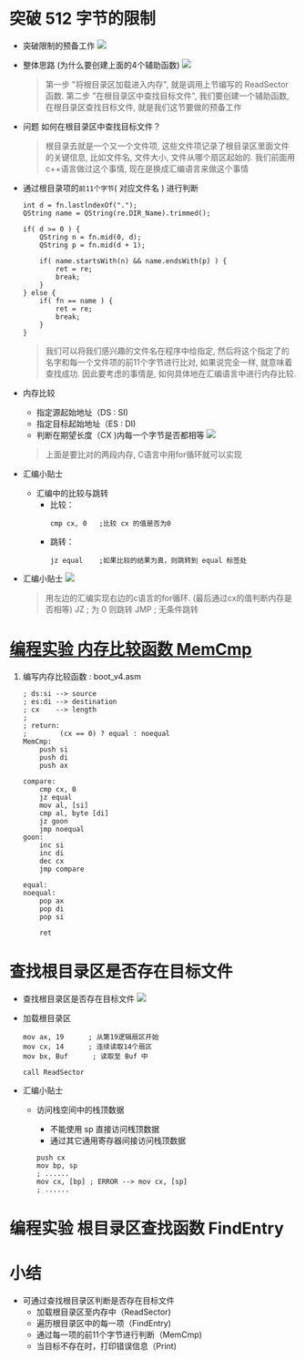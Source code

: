 # 突破 512 字节的限制

- 突破限制的预备工作
    ![](_v_images_007/1.png)

- 整体思路 (为什么要创建上面的4个辅助函数)
    ![](_v_images_007/2.png)
    > 第一步 "将根目录区加载进入内存", 就是调用上节编写的 ReadSector 函数.
    > 第二步 "在根目录区中查找目标文件", 我们要创建一个辅助函数,在根目录区查找目标文件, 就是我们这节要做的预备工作

- 问题
    如何在根目录区中查找目标文件？
    > 根目录去就是一个又一个文件项, 这些文件项记录了根目录区里面文件的关键信息, 比如文件名, 文件大小, 文件从哪个扇区起始的.
    > 我们前面用c++语言做过这个事情, 现在是换成汇编语言来做这个事情

- 通过根目录项的`前11个字节`( 对应文件名 ) 进行判断
    ```cplus
    int d = fn.lastlndexOf(".");
    QString name = QString(re.DIR_Name).trimmed();

    if( d >= 0 ) {
        QString n = fn.mid(0, d);
        QString p = fn.mid(d + 1);

        if( name.startsWith(n) && name.endsWith(p) ) {
            ret = re;
            break;
        }
    } else {
        if( fn == name ) {
            ret = re;
            break;
        }
    }
    ```
    > 我们可以将我们感兴趣的文件名在程序中给指定, 然后将这个指定了的名字和每一个文件项的前11个字节进行比对, 如果说完全一样, 就意味着查找成功. 因此要考虑的事情是, 如何具体地在汇编语言中进行内存比较.

- 内存比较
    - 指定源起始地址（DS : SI)
    - 指定目标起始地址（ES : DI)
    - 判断在期望长度（CX )内每一个字节是否都相等
    ![](_v_images_007/3.png)
    > 上面是要比对的两段内存, C语言中用for循环就可以实现

- 汇编小贴士
    - 汇编中的比较与跳转
        - 比较：
            ```x86asm
            cmp cx, 0   ;比较 cx 的值是否为0
            ```
        - 跳转：
            ```x86asm
            jz equal    ;如果比较的结果为真，则跳转到 equal 标签处
            ```

- 汇编小贴士
    ![](_v_images_007/4.png)
    > 用左边的汇编实现右边的c语言的for循环. (最后通过cx的值判断内存是否相等)
    > JZ ; 为 0 则跳转
    > JMP ; 无条件跳转

# [<u>编程实验 内存比较函数 MemCmp</u>](code/007_突破512字节的限制_中)
1. 编写内存比较函数 : boot_v4.asm

    ```x86asm
    ; ds:si --> source
    ; es:di --> destination
    ; cx    --> length
    ;
    ; return:
    ;        (cx == 0) ? equal : noequal
    MemCmp:
        push si
        push di
        push ax

    compare:
        cmp cx, 0
        jz equal
        mov al, [si]
        cmp al, byte [di]
        jz goon
        jmp noequal
    goon:
        inc si
        inc di
        dec cx
        jmp compare

    equal:
    noequal:
        pop ax
        pop di
        pop si

        ret
    ```

# 查找根目录区是否存在目标文件
- 查找根目录区是否存在目标文件
    ![](_v_images_007/5.png)

- 加载根目录区

    ```x86asm
    mov ax, 19      ; 从第19逻辑扇区开始
    mov cx, 14      ; 连续读取14个扇区
    mov bx, Buf      ; 读取至 Buf 中

    call ReadSector
    ```

- 汇编小贴士
    - 访问栈空间中的栈顶数据
        - 不能使用 sp 直接访问桟顶数据
        - 通过其它通用寄存器间接访问栈顶数据

        ```x86asm
        push cx
        mov bp, sp
        ; ......
        mov cx, [bp] ; ERROR --> mov cx, [sp]
        ; ......
        ```

# 编程实验 根目录区查找函数 FindEntry

# 小结
- 可通过查找根目录区判断是否存在目标文件
    - 加载根目录区至内存中（ReadSector)
    - 遍历根目录区中的每一项（FindEntry)
    - 通过每一项的前11个字节进行判断（MemCmp)
    - 当目标不存在时，打印错误信息（Print)
